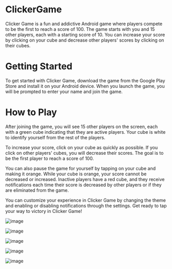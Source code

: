 # ClickerGame

Clicker Game is a fun and addictive Android game where players compete to be the first to reach a score of 100. The game starts with you and 15 other players, each with a starting score of 10. You can increase your score by clicking on your cube and decrease other players' scores by clicking on their cubes.

# Getting Started

To get started with Clicker Game, download the game from the Google Play Store and install it on your Android device. When you launch the game, you will be prompted to enter your name and join the game.

# How to Play

After joining the game, you will see 15 other players on the screen, each with a green cube indicating that they are active players. Your cube is white to identify yourself from the rest of the players.

To increase your score, click on your cube as quickly as possible. If you click on other players' cubes, you will decrease their scores. The goal is to be the first player to reach a score of 100.

You can also pause the game for yourself by tapping on your cube and making it orange. While your cube is orange, your score cannot be decreased or increased. Inactive players have a red cube, and they receive notifications each time their score is decreased by other players or if they are eliminated from the game.

You can customize your experience in Clicker Game by changing the theme and enabling or disabling notifications through the settings. Get ready to tap your way to victory in Clicker Game!

![image](https://user-images.githubusercontent.com/57846100/224336410-c306677c-5e3d-4295-b756-485d101f9f40.png)

![image](https://user-images.githubusercontent.com/57846100/224336503-d4cb746e-a8af-4ddf-b32e-6b03b39a2fef.png)

![image](https://user-images.githubusercontent.com/57846100/224336634-9cbdb0c9-74dd-4214-82f0-541828d885d7.png)

![image](https://user-images.githubusercontent.com/57846100/224336885-de3520c7-1c9d-484e-961d-fba58e43c4c1.png)

![image](https://user-images.githubusercontent.com/57846100/224337060-0104b3d3-65ec-467b-8d40-d0b7bd204c56.png)


